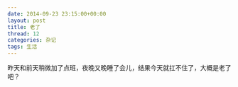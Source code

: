 ```yaml
---
date: 2014-09-23 23:15:00+00:00
layout: post
title: 老了
thread: 12
categories: 杂记
tags: 生活
---
```



昨天和前天稍微加了点班，夜晚又晚睡了会儿，结果今天就扛不住了，大概是老了吧？
